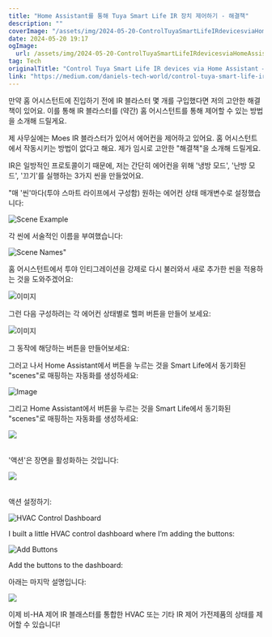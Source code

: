 ```yaml
---
title: "Home Assistant를 통해 Tuya Smart Life IR 장치 제어하기 - 해결책"
description: ""
coverImage: "/assets/img/2024-05-20-ControlTuyaSmartLifeIRdevicesviaHomeAssistantaworkaround_0.png"
date: 2024-05-20 19:17
ogImage:
  url: /assets/img/2024-05-20-ControlTuyaSmartLifeIRdevicesviaHomeAssistantaworkaround_0.png
tag: Tech
originalTitle: "Control Tuya Smart Life IR devices via Home Assistant — a workaround"
link: "https://medium.com/daniels-tech-world/control-tuya-smart-life-ir-devices-via-home-assistant-a-workaround-b86e6332d3ac"
---
```


만약 홈 어시스턴트에 진입하기 전에 IR 블라스터 몇 개를 구입했다면 저의 고안한 해결책이 있어요. 이를 통해 IR 블라스터를 (약간) 홈 어시스턴트를 통해 제어할 수 있는 방법을 소개해 드릴게요.

제 사무실에는 Moes IR 블라스터가 있어서 에어컨을 제어하고 있어요. 홈 어시스턴트에서 작동시키는 방법이 없다고 해요. 제가 임시로 고안한 "해결책"을 소개해 드릴게요.

IR은 일방적인 프로토콜이기 때문에, 저는 간단히 에어컨을 위해 '냉방 모드', '난방 모드', '끄기'를 실행하는 3가지 씬을 만들었어요.

<div class="content-ad"></div>

"매 '씬'마다(투야 스마트 라이프에서 구성함) 원하는 에어컨 상태 매개변수로 설정했습니다:

![Scene Example](/assets/img/2024-05-20-ControlTuyaSmartLifeIRdevicesviaHomeAssistantaworkaround_1.png)

각 씬에 서술적인 이름을 부여했습니다:

![Scene Names](/assets/img/2024-05-20-ControlTuyaSmartLifeIRdevicesviaHomeAssistantaworkaround_2.png)"

<div class="content-ad"></div>

홈 어시스턴트에서 투야 인티그레이션을 강제로 다시 불러와서 새로 추가한 씬을 적용하는 것을 도와주겠어요:

![이미지](/assets/img/2024-05-20-ControlTuyaSmartLifeIRdevicesviaHomeAssistantaworkaround_3.png)

그런 다음 구성하려는 각 에어컨 상태별로 헬퍼 버튼을 만들어 보세요:

![이미지](/assets/img/2024-05-20-ControlTuyaSmartLifeIRdevicesviaHomeAssistantaworkaround_4.png)

<div class="content-ad"></div>

그 동작에 해당하는 버튼을 만들어보세요:

그러고 나서 Home Assistant에서 버튼을 누르는 것을 Smart Life에서 동기화된 "scenes"로 매핑하는 자동화를 생성하세요:

![Image](/assets/img/2024-05-20-ControlTuyaSmartLifeIRdevicesviaHomeAssistantaworkaround_5.png)

그리고 Home Assistant에서 버튼을 누르는 것을 Smart Life에서 동기화된 "scenes"로 매핑하는 자동화를 생성하세요:

<div class="content-ad"></div>

<table>
  <tr>
    <img src="/assets/img/2024-05-20-ControlTuyaSmartLifeIRdevicesviaHomeAssistantaworkaround_6.png" />
  </tr>
</table>

'액션'은 장면을 활성화하는 것입니다:

<table>
  <tr>
    <img src="/assets/img/2024-05-20-ControlTuyaSmartLifeIRdevicesviaHomeAssistantaworkaround_7.png" />
  </tr>
</table>

액션 설정하기:

<div class="content-ad"></div>

![HVAC Control Dashboard](/assets/img/2024-05-20-ControlTuyaSmartLifeIRdevicesviaHomeAssistantaworkaround_8.png)

I built a little HVAC control dashboard where I’m adding the buttons:

![Add Buttons](/assets/img/2024-05-20-ControlTuyaSmartLifeIRdevicesviaHomeAssistantaworkaround_9.png)

Add the buttons to the dashboard:

<div class="content-ad"></div>

아래는 마지막 설명입니다:

<img src="/assets/img/2024-05-20-ControlTuyaSmartLifeIRdevicesviaHomeAssistantaworkaround_11.png" />

이제 비-HA 제어 IR 블래스터를 통합한 HVAC 또는 기타 IR 제어 가전제품의 상태를 제어할 수 있습니다!
